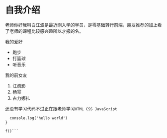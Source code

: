 # 自我介绍
老师你好我叫白江波是最近刚入学的学员，是零基础转行前端，朋友推荐的加上看了老师的课程比较感兴趣所以才报的名。

我的爱好
* 跑步
*  打篮球
*  听音乐

我的前女友
1. 江疏影
2. 杨幂
3. 古力娜扎

还没有学习代码不过正在跟老师学习```HTML CSS JavaScript ```
```function f(){
  console.log('hello world')
}

f()```
   
